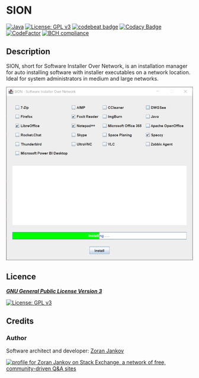 # SION

[![Java](https://img.shields.io/badge/Java-14-orange)](https://docs.oracle.com/en/java/javase/14/)
[![License: GPL v3](https://img.shields.io/badge/License-GPLv3-blue.svg)](https://www.gnu.org/licenses/gpl-3.0)
[![codebeat badge](https://codebeat.co/badges/48b5e031-9ddc-40ca-b112-931aadda2bc8)](https://codebeat.co/projects/github-com-zoran-jankov-sion-main)
[![Codacy Badge](https://app.codacy.com/project/badge/Grade/640204dfe9004277be0a882e1c5fd419)](https://www.codacy.com/gh/Zoran-Jankov/SION/dashboard?utm_source=github.com&amp;utm_medium=referral&amp;utm_content=Zoran-Jankov/SION&amp;utm_campaign=Badge_Grade)
[![CodeFactor](https://www.codefactor.io/repository/github/zoran-jankov/sion/badge)](https://www.codefactor.io/repository/github/zoran-jankov/sion)
[![BCH compliance](https://bettercodehub.com/edge/badge/Zoran-Jankov/SION?branch=main)](https://bettercodehub.com/)

## Description

SION, short for Software Installer Over Network, is an installation manager for auto installing software with installer executables on a network location. Ideal for system administrators in medium and large networks.

![Application Window](https://github.com/Zoran-Jankov/SION/blob/main/src/main/resources/Pictures/Application%20Window.png)

## Licence

[***GNU General Public License Version 3***](https://www.gnu.org/licenses/gpl-3.0)

[![License: GPL v3](https://www.gnu.org/graphics/gplv3-127x51.png)](https://www.gnu.org/licenses/gpl-3.0)

## Credits

### Author

Software architect and developer:  [Zoran Jankov](https://www.linkedin.com/in/zoran-jankov/)

<a href="https://stackexchange.com/users/12947676/zoran-jankov"><img src="https://stackexchange.com/users/flair/12947676.png" width="208" height="58" alt="profile for Zoran Jankov on Stack Exchange, a network of free, community-driven Q&amp;A sites" title="profile for Zoran Jankov on Stack Exchange, a network of free, community-driven Q&amp;A sites" /></a>
